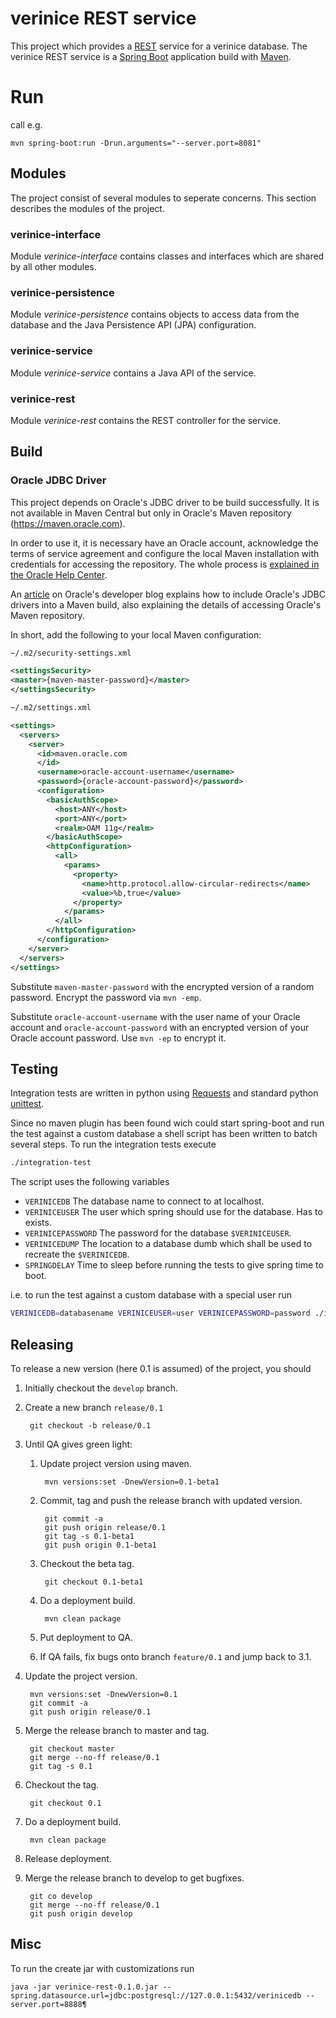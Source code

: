# verinice REST service

This project which provides a
[REST](https://de.wikipedia.org/wiki/Representational_State_Transfer) service
for a verinice database. The verinice REST service is a [Spring
Boot](http://projects.spring.io/spring-boot/) application build with
[Maven](https://maven.apache.org/).

# Run

call e.g.

	mvn spring-boot:run -Drun.arguments="--server.port=8081"

## Modules

The project consist of several modules to seperate concerns. This section
describes the modules of the project.

### verinice-interface

Module _verinice-interface_ contains classes and interfaces which are shared by all other
modules.

### verinice-persistence

Module _verinice-persistence_ contains objects to access data from the database and the
Java Persistence API (JPA) configuration.

### verinice-service

Module _verinice-service_ contains a Java API of the service.

### verinice-rest

Module _verinice-rest_ contains the REST controller for the service.


## Build

### Oracle JDBC Driver

This project depends on Oracle's JDBC driver to be build successfully. It is not
available in Maven Central but only in Oracle's Maven repository
(https://maven.oracle.com).

In order to use it, it is necessary have an Oracle account, acknowledge the
terms of service agreement and configure the local Maven installation with
credentials for accessing the repository. The whole process is [explained in the
Oracle Help
Center](http://docs.oracle.com/middleware/1213/core/MAVEN/config_maven_repo.htm).

An [article](https://blogs.oracle.com/dev2dev/entry/how_to_get_oracle_jdbc) on
Oracle's developer blog explains how to include Oracle's JDBC drivers into a
Maven build, also explaining the details of accessing Oracle's Maven repository.

In short, add the following to your local Maven configuration:

```xml
~/.m2/security-settings.xml

<settingsSecurity>
<master>{maven-master-password}</master>
</settingsSecurity>
```

```xml
~/.m2/settings.xml

<settings>
  <servers>
    <server>
      <id>maven.oracle.com
      </id>
      <username>oracle-account-username</username>
      <password>{oracle-account-password}</password>
      <configuration>
        <basicAuthScope>
          <host>ANY</host>
          <port>ANY</port>
          <realm>OAM 11g</realm>
        </basicAuthScope>
        <httpConfiguration>
          <all>
            <params>
              <property>
                <name>http.protocol.allow-circular-redirects</name>
                <value>%b,true</value>
              </property>
            </params>
          </all>
        </httpConfiguration>
      </configuration>
    </server>
  </servers>
</settings>
```

Substitute `maven-master-password` with the encrypted version of a random
password. Encrypt the password via `mvn -emp`.

Substitute `oracle-account-username` with the user name of your Oracle account
and `oracle-account-password` with an encrypted version of your Oracle account
password. Use `mvn -ep` to encrypt it.

## Testing
Integration tests are written in python using [Requests][]
and standard python [unittest][py-unittest].

Since no maven plugin has been found wich could start spring-boot and run the
test against a custom database a shell script has been written to batch several
steps. To run the integration tests execute

```sh
./integration-test
```

The script uses the following variables

- `VERINICEDB` The database name to connect to at localhost.
- `VERINICEUSER` The user which spring should use for the database. Has to exists.
- `VERINICEPASSWORD` The password for the database `$VERINICEUSER`.
- `VERINICEDUMP` The location to a database dumb which shall be used to recreate the `$VERINICEDB`.
- `SPRINGDELAY`  Time to sleep before running the tests to give spring time to boot.

i.e. to run the test against a custom database with a special user run

```sh
VERINICEDB=databasename VERINICEUSER=user VERINICEPASSWORD=password ./integration-test
```

[Requests]: http://docs.python-requests.org/en/latest/ "Requests: HTTP for Humans"
[py-unittest]: https://docs.python.org/3/library/unittest.html "unittest in python"

## Releasing
To release a new version (here 0.1 is assumed) of the project, you should

1. Initially checkout the `develop` branch.
2. Create a new branch `release/0.1`

		git checkout -b release/0.1

3. Until QA gives green light:
	1. Update project version using maven.

			mvn versions:set -DnewVersion=0.1-beta1

	2. Commit, tag and push the release branch with updated version.

			git commit -a
			git push origin release/0.1
			git tag -s 0.1-beta1
			git push origin 0.1-beta1

	3. Checkout the beta tag.

			git checkout 0.1-beta1

	4. Do a deployment build.

			mvn clean package

	5. Put deployment to QA.
	6. If QA fails, fix bugs onto branch `feature/0.1` and jump back to 3.1.
4. Update the project version.

		mvn versions:set -DnewVersion=0.1
		git commit -a
		git push origin release/0.1

5. Merge the release branch to master and tag.

		git checkout master
		git merge --no-ff release/0.1
		git tag -s 0.1

6. Checkout the tag.

		git checkout 0.1

7. Do a deployment build.

		mvn clean package

8. Release deployment.
9. Merge the release branch to develop to get bugfixes.

		git co develop
		git merge --no-ff release/0.1
		git push origin develop

## Misc
To run the create jar with customizations run

	java -jar verinice-rest-0.1.0.jar --spring.datasource.url=jdbc:postgresql://127.0.0.1:5432/verinicedb --server.port=8888¶
